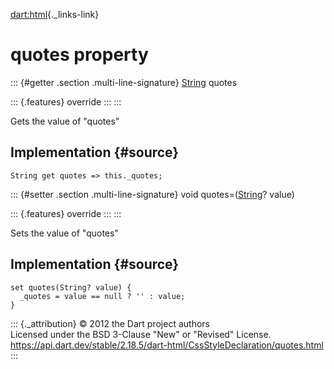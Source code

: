 [dart:html](../../dart-html/dart-html-library){._links-link}

quotes property
===============

::: {#getter .section .multi-line-signature}
[String](../../dart-core/string-class) quotes

::: {.features}
override
:::
:::

Gets the value of \"quotes\"

Implementation {#source}
--------------

``` {.language-dart data-language="dart"}
String get quotes => this._quotes;
```

::: {#setter .section .multi-line-signature}
void quotes=([String](../../dart-core/string-class)? value)

::: {.features}
override
:::
:::

Sets the value of \"quotes\"

Implementation {#source}
--------------

``` {.language-dart data-language="dart"}
set quotes(String? value) {
  _quotes = value == null ? '' : value;
}
```

::: {._attribution}
© 2012 the Dart project authors\
Licensed under the BSD 3-Clause \"New\" or \"Revised\" License.\
<https://api.dart.dev/stable/2.18.5/dart-html/CssStyleDeclaration/quotes.html>
:::
